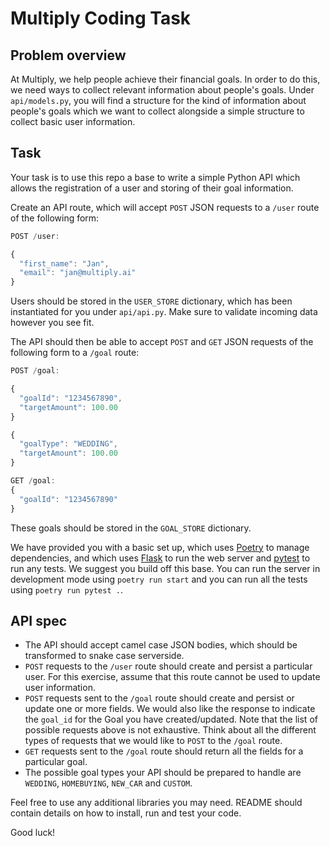 # Multiply Coding Task

## Problem overview

At Multiply, we help people achieve their financial goals. In order to do this, we need ways to collect relevant information about people's goals. Under `api/models.py`, you will find a structure for the kind of information about people's goals which we want to collect alongside a simple structure to collect basic user information.

## Task

Your task is to use this repo a base to write a simple Python API which allows the registration of a user and storing of their goal information.

Create an API route, which will accept `POST` JSON requests to a `/user` route of the following form:

```javascript
POST /user:

{
  "first_name": "Jan",
  "email": "jan@multiply.ai"
}


```

Users should be stored in the `USER_STORE` dictionary, which has been instantiated for you under `api/api.py`. Make sure to validate incoming data however you see fit.

The API should then be able to accept `POST` and `GET` JSON requests of the following form to a `/goal` route:

```javascript
POST /goal:

{
  "goalId": "1234567890",
  "targetAmount": 100.00
}

{
  "goalType": "WEDDING",
  "targetAmount": 100.00
}

GET /goal:
{
  "goalId": "1234567890"
}

```

These goals should be stored in the `GOAL_STORE` dictionary.

We have provided you with a basic set up, which uses [Poetry](https://python-poetry.org/) to manage dependencies, and which uses [Flask](https://flask.palletsprojects.com/) to run the web server and [pytest](https://docs.pytest.org/) to run any tests. We suggest you build off this base. You can run the server in development mode using `poetry run start` and you can run all the tests using `poetry run pytest .`.

## API spec

- The API should accept camel case JSON bodies, which should be transformed to snake case serverside.
- `POST` requests to the `/user` route should create and persist a particular user. For this exercise, assume that this route cannot be used to update user information.
- `POST` requests sent to the `/goal` route should create and persist or update one or more fields. We would also like the response to indicate the `goal_id` for the Goal you have created/updated. Note that the list of possible requests above is not exhaustive. Think about all the different types of requests that we would like to `POST` to the `/goal` route.
- `GET` requests sent to the `/goal` route should return all the fields for a particular goal.
- The possible goal types your API should be prepared to handle are `WEDDING`, `HOMEBUYING`, `NEW_CAR` and `CUSTOM`.

Feel free to use any additional libraries you may need. README should contain details on how to install, run and test your code.

Good luck!
